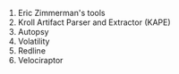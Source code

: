 
1. Eric Zimmerman's tools
2. Kroll Artifact Parser and Extractor (KAPE)
3. Autopsy
4. Volatility
5. Redline
6. Velociraptor